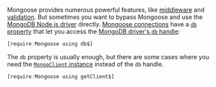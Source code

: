 Mongoose provides numerous powerful features, like [middleware](https://mongoosejs.com/docs/middleware.html) and [validation](https://mongoosejs.com/docs/validation.html). But sometimes you want to bypass Mongoose and use the [MongoDB Node.js driver](https://www.npmjs.com/package/mongodb) directly. [Mongoose connections](https://mongoosejs.com/docs/api/connection.html) have a [`db` property](https://mongoosejs.com/docs/api/connection.html#connection_Connection-db) that let you access the [MongoDB driver's `db` handle](http://mongodb.github.io/node-mongodb-native/3.6/api/Db.html):

```javascript
[require:Mongoose using db$]
```

The `db` property is usually enough, but there are some cases where you need the [`MongoClient` instance](http://mongodb.github.io/node-mongodb-native/3.6/api/MongoClient.html) instead of the `db` handle.

```javascript
[require:Mongoose using getClient$]
```